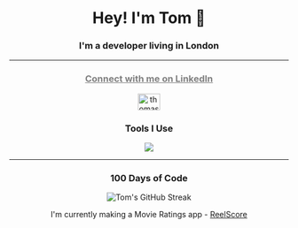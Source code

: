 <h1 align="center">Hey! I'm Tom 👋</h1>
<h3 align="center">I'm a developer living in London</h3>
<p align="center"><a style="color:grey" href="https://tombrookes.dev"</a></p>
<hr>
<h3 align="center">Connect with me on LinkedIn</h3>
<p align="center">
<a href="https://linkedin.com/in/thomasbrookes" target="blank"><img align="center" src="https://raw.githubusercontent.com/rahuldkjain/github-profile-readme-generator/master/src/images/icons/Social/linked-in-alt.svg" alt="thomasbrookes" height="30" width="40" /></a>
</p>

<h3 align="center">Tools I Use</h3>

<p align="center">
  <a href="https://skillicons.dev">
    <img src="https://skillicons.dev/icons?i=html,css,js,ruby,rails,sqlite,sass,bootstrap,git,heroku,figma,vscode"/>
  </a>
</p>

<hr>
<div align="center">
  <h3>100 Days of Code</h3>
  <img src="https://github-readme-streak-stats.herokuapp.com/?user=bomtrookes" alt="Tom's GitHub Streak" />
  <p>I'm currently making a Movie Ratings app - <a href="https://cinefix.herokuapp.com" target="_blank">ReelScore</a></p>
</div>
